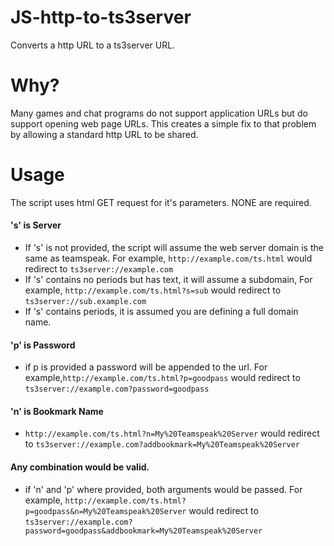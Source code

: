 # JS-http-to-ts3server
Converts a http URL to a ts3server URL.

# Why?
Many games and chat programs do not support application URLs but do support opening web page URLs.
This creates a simple fix to that problem by allowing a standard http URL to be shared.

# Usage
The script uses html GET request for it's parameters.
  NONE are required.
#### 's' is Server
* If 's' is not provided, the script will assume the web server domain is the same as teamspeak. For example, ```http://example.com/ts.html``` would redirect to ```ts3server://example.com```
* If 's' contains no periods but has text, it will assume a subdomain, For example, ```http://example.com/ts.html?s=sub``` would redirect to ```ts3server://sub.example.com```
* If 's' contains periods, it is assumed you are defining a full domain name.

#### 'p' is Password
* if p is provided a password will be appended to the url. For example,```http://example.com/ts.html?p=goodpass``` would redirect to ```ts3server://example.com?password=goodpass```

#### 'n' is Bookmark Name
* ```http://example.com/ts.html?n=My%20Teamspeak%20Server``` would redirect to ```ts3server://example.com?addbookmark=My%20Teamspeak%20Server```

 #### Any combination would be valid.
* if 'n' and 'p' where provided, both arguments would be passed. For example, ```http://example.com/ts.html?p=goodpass&n=My%20Teamspeak%20Server``` would redirect to ```ts3server://example.com?password=goodpass&addbookmark=My%20Teamspeak%20Server```
